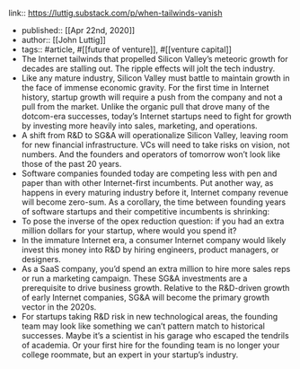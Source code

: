 link:: https://luttig.substack.com/p/when-tailwinds-vanish

- published:: [[Apr 22nd, 2020]]
- author:: [[John Luttig]]
- tags:: #article, #[[future of venture]], #[[venture capital]]
- The Internet tailwinds that propelled Silicon Valley’s meteoric growth for decades are stalling out. The ripple effects will jolt the tech industry.
- Like any mature industry, Silicon Valley must battle to maintain growth in the face of immense economic gravity. For the first time in Internet history, startup growth will require a push from the company and not a pull from the market. Unlike the organic pull that drove many of the dotcom-era successes, today’s Internet startups need to fight for growth by investing more heavily into sales, marketing, and operations.
- A shift from R&D to SG&A will operationalize Silicon Valley, leaving room for new financial infrastructure. VCs will need to take risks on vision, not numbers. And the founders and operators of tomorrow won’t look like those of the past 20 years.
- Software companies founded today are competing less with pen and paper than with other Internet-first incumbents. Put another way, as happens in every maturing industry before it, Internet company revenue will become zero-sum. As a corollary, the time between founding years of software startups and their competitive incumbents is shrinking:
- To pose the inverse of the opex reduction question: if you had an extra million dollars for your startup, where would you spend it?
- In the immature Internet era, a consumer Internet company would likely invest this money into R&D by hiring engineers, product managers, or designers.
- As a SaaS company, you’d spend an extra million to hire more sales reps or run a marketing campaign. These SG&A investments are a prerequisite to drive business growth. Relative to the R&D-driven growth of early Internet companies, SG&A will become the primary growth vector in the 2020s.
- For startups taking R&D risk in new technological areas, the founding team may look like something we can’t pattern match to historical successes. Maybe it’s a scientist in his garage who escaped the tendrils of academia. Or your first hire for the founding team is no longer your college roommate, but an expert in your startup’s industry.